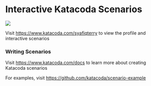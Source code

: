 # Interactive Katacoda Scenarios

[![](http://shields.katacoda.com/katacoda/syafiqterry/count.svg)](https://www.katacoda.com/syafiqterry "Get your profile on Katacoda.com")

Visit https://www.katacoda.com/syafiqterry to view the profile and interactive scenarios

### Writing Scenarios
Visit https://www.katacoda.com/docs to learn more about creating Katacoda scenarios

For examples, visit https://github.com/katacoda/scenario-example

